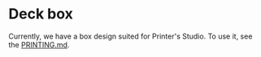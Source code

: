 # Deck box

<!-- SPDX-License-Identifier: CC0-1.0 -->
<!-- SPDX-FileCopyrightText: 2022-2024 The Foundation for Public Code <info@publiccode.net> -->

Currently, we have a box design suited for Printer's Studio.
To use it, see the [PRINTING.md](../PRINTING.md).
